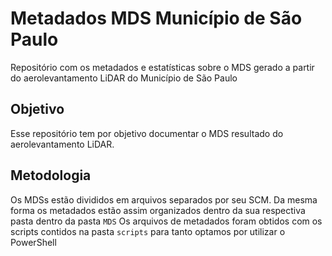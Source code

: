 # Metadados MDS Município de São Paulo

Repositório com os metadados e estatísticas sobre o MDS gerado a partir do aerolevantamento LiDAR do Município de São Paulo

## Objetivo

Esse repositório tem por objetivo documentar o MDS resultado do aerolevantamento LiDAR.

## Metodologia

Os MDSs estão divididos em arquivos separados por seu SCM. Da mesma forma os metadados estão assim organizados dentro da sua respectiva pasta dentro da pasta `MDS`
Os arquivos de metadados foram obtidos com os scripts contidos na pasta `scripts` para tanto optamos por utilizar o PowerShell
